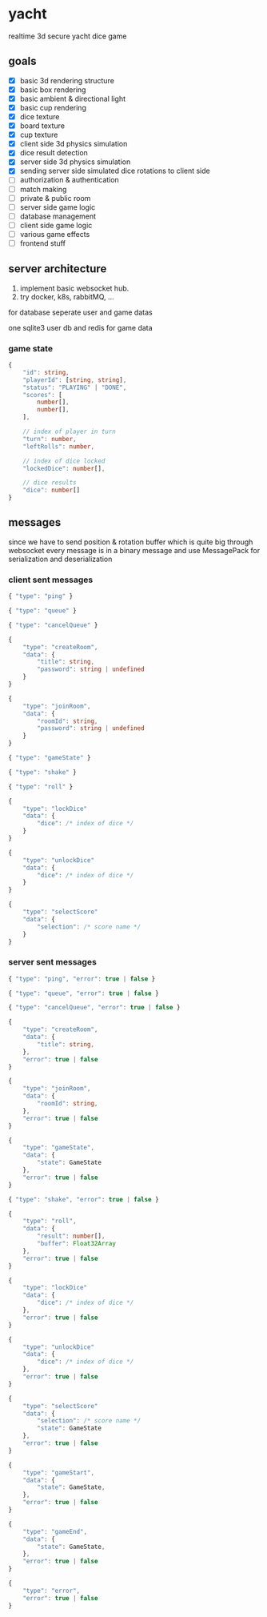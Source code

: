 # yacht

realtime 3d secure yacht dice game

## goals

- [x] basic 3d rendering structure
- [x] basic box rendering
- [x] basic ambient & directional light
- [x] basic cup rendering
- [x] dice texture
- [x] board texture
- [x] cup texture
- [x] client side 3d physics simulation
- [x] dice result detection
- [x] server side 3d physics simulation
- [x] sending server side simulated dice rotations to client side
- [ ] authorization & authentication
- [ ] match making
- [ ] private & public room
- [ ] server side game logic
- [ ] database management
- [ ] client side game logic
- [ ] various game effects
- [ ] frontend stuff

## server architecture 

1. implement basic websocket hub.
2. try docker, k8s, rabbitMQ, ...

for database seperate user and game datas

one sqlite3 user db and redis for game data

### game state

```typescript
{
    "id": string,
    "playerId": [string, string],
    "status": "PLAYING" | "DONE",
    "scores": [
        number[],
        number[],
    ],

    // index of player in turn
    "turn": number,
    "leftRolls": number,

    // index of dice locked
    "lockedDice": number[],

    // dice results
    "dice": number[]
}
```

## messages

since we have to send position & rotation buffer which is quite big through websocket
every message is in a binary message and use MessagePack for serialization and deserialization

### client sent messages

```typescript
{ "type": "ping" }

{ "type": "queue" }

{ "type": "cancelQueue" }

{ 
    "type": "createRoom", 
    "data": {
        "title": string, 
        "password": string | undefined 
    }
}

{ 
    "type": "joinRoom", 
    "data": {
        "roomId": string, 
        "password": string | undefined 
    }
}

{ "type": "gameState" }

{ "type": "shake" }

{ "type": "roll" }

{
    "type": "lockDice"
    "data": {
        "dice": /* index of dice */
    }
}

{
    "type": "unlockDice"
    "data": {
        "dice": /* index of dice */
    }
}

{
    "type": "selectScore"
    "data": {
        "selection": /* score name */
    }
}
```

### server sent messages

```typescript
{ "type": "ping", "error": true | false }

{ "type": "queue", "error": true | false }

{ "type": "cancelQueue", "error": true | false }

{ 
    "type": "createRoom", 
    "data": {
        "title": string, 
    },
    "error": true | false
}

{ 
    "type": "joinRoom", 
    "data": {
        "roomId": string, 
    },
    "error": true | false
}

{ 
    "type": "gameState", 
    "data": {
        "state": GameState 
    },
    "error": true | false
}

{ "type": "shake", "error": true | false }

{ 
    "type": "roll", 
    "data": {
        "result": number[],
        "buffer": Float32Array 
    },
    "error": true | false
}

{
    "type": "lockDice"
    "data": {
        "dice": /* index of dice */
    },
    "error": true | false
}

{
    "type": "unlockDice"
    "data": {
        "dice": /* index of dice */
    },
    "error": true | false
}

{
    "type": "selectScore"
    "data": {
        "selection": /* score name */
        "state": GameState
    },
    "error": true | false
}

{
    "type": "gameStart",
    "data": {
        "state": GameState,
    },
    "error": true | false
}

{
    "type": "gameEnd",
    "data": {
        "state": GameState,
    },
    "error": true | false
}

{
    "type": "error",
    "error": true | false
}
```

